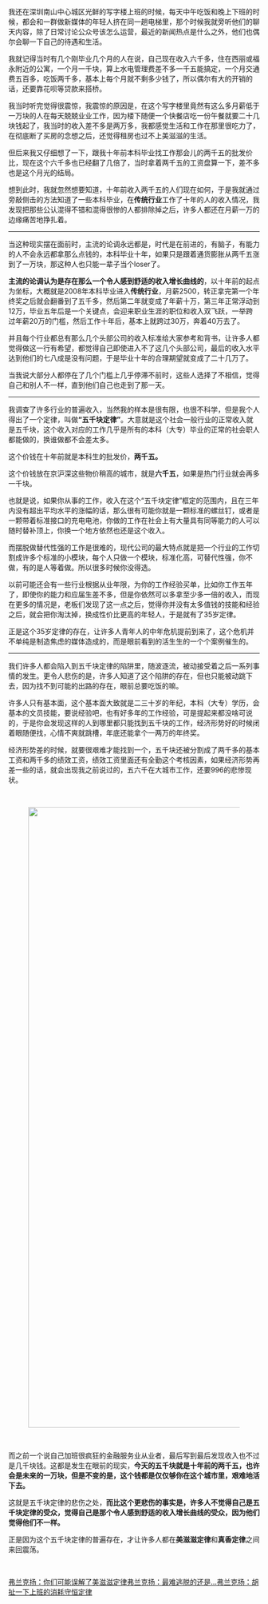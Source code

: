 <p>我还在深圳南山中心城区光鲜的写字楼上班的时候，每天中午吃饭和晚上下班的时候，都会和一群做新媒体的年轻人挤在同一趟电梯里，那个时候我就旁听他们的聊天内容，除了日常讨论公众号该怎么运营，最近的新闻热点是什么之外，他们也偶尔会聊一下自己的待遇和生活。</p><p>我就记得当时有几个刚毕业几个月的人在说，自己现在收入六千多，住在西丽或福永附近的公寓，一个月一千块，算上水电管理费差不多一千五能搞定，一个月交通费五百多，吃饭两千多，基本上每个月就不剩多少钱了，所以偶尔有大的开销的话，还要靠花呗等贷款来搭桥。</p><p>我当时听完觉得很震惊，我震惊的原因是，在这个写字楼里竟然有这么多月薪低于一万块的人在每天兢兢业业工作，因为楼下随便一个快餐店吃一份午餐就要二十几块钱起了，我当时的收入差不多是两万多，我都感觉生活和工作在那里很吃力了，在彻底断了买房的念想之后，还觉得租房也过不上美滋滋的生活。</p><p>但后来我又仔细想了一下，跟我十年前本科毕业找工作那会儿的两千五的批发价比，现在这个六千多也已经翻了几倍了，当时拿着两千五的工资盘算一下，差不多也是这个月光的结局。</p><p>想到此时，我就忽然想要知道，十年前收入两千五的人们现在如何，于是我就通过旁敲侧击的方法知道了一些本科毕业，在<b>传统行业</b>工作了十年的人的收入情况，我发现把那些公认混得不错和混得很惨的人都排除掉之后，许多人都还在月薪一万的边缘痛苦地挣扎着。</p><hr/><p>当这种现实摆在面前时，主流的论调永远都是，时代是在前进的，有脑子，有能力的人不会永远都拿那么点钱的，本科毕业十年，如果只是跟着通货膨胀从两千五涨到了一万块，那这种人也只能一辈子当个loser了。</p><p><b>主流的论调认为是存在那么一个令人感到舒适的收入增长曲线的</b>，以十年前的起点为坐标，大概就是2008年本科毕业进入<b>传统行业</b>，月薪2500，转正拿完第一个年终奖之后就会翻番到了五千多，然后第二年就变成了年薪十万，第三年正常浮动到12万，毕业五年后是一个关键点，会迎来职业生涯的职位和收入双飞跃，一举跨过年薪20万的门槛，然后工作十年后，基本上就跨过30万，奔着40万去了。</p><p>并且每个行业都总有那么几个头部公司的收入标准给大家参考和背书，让许多人都觉得做这一行有希望，都觉得自己即使进入不了这几个头部公司，最后的收入水平达到他们的七八成是没有问题，于是毕业十年的合理期望就变成了二十几万了。</p><p>当我说大部分人都停在了几个门槛上几乎停滞不前时，这些人选择了不相信，觉得自己和别人不一样，直到他们自己也走到了那一天。</p><hr/><p>我调查了许多行业的普遍收入，当然我的样本是很有限，也很不科学，但是我个人得出了一个定律，叫做<b>“五千块定律”</b>。大意就是这个社会一般行业的正常收入就是五千块，这个收入对应的工作几乎是所有的本科（大专）毕业的正常的社会职人都能做的，换谁做都不会差太多。</p><p>这个价钱在十年前就是本科生的批发价，<b>两千五。</b></p><p>这个价钱放在京沪深这些物价稍高的城市，就是<b>六千五</b>，如果是热门行业就会再多一千块。</p><p>也就是说，如果你从事的工作，收入在这个“五千块定律”框定的范围内，且在三年内没有超出平均水平的涨幅的话，那么很有可能你就是一颗标准的螺丝钉，或者是一颗带着标准接口的充电电池，你做的工作在社会上有大量具有同等能力的人可以随时替补顶上，你换一个地方依然也还是这个收入。</p><p>而摆脱做替代性强的工作是很难的，现代公司的最大特点就是把一个行业的工作切割成许多个标准的小模块，每个人只做一个模块，标准化高，可替代性强，你不做，有的是人等着做。所以很多时候你没得选。</p><p>以前可能还会有一些行业根据从业年限，为你的工作经验买单，比如你工作五年了，即使你的能力和应届生差不多，但是你依然可以多拿至少多一倍的收入，而现在更多的情况是，老板们发现了这一点之后，觉得你并没有太多值钱的技能和经验之后，就会把你淘汰掉，换成性价比更高的年轻人，于是就有了35岁定律。</p><p>正是这个35岁定律的存在，让许多人青年人的中年危机提前到来了，这个危机并不单纯是制造焦虑的媒体造成的，而是眼前看到的活生生的一个个案例催生的。</p><hr/><p>我们许多人都会陷入到五千块定律的陷阱里，随波逐流，被动接受着之后一系列事情的发生。更令人悲伤的是，许多人知道了这个陷阱的存在，但也只能被动跳下去，因为找不到可能的出路的存在，眼前总要吃饭的嘛。</p><p>许多人只有基本面，这个基本面大致就是二三十岁的年纪，本科（大专）学历，会基本的文员技能，要说经验吧，也有好多年的工作经验，可是提起来都没啥可说的，于是你会发现这样的人到哪里都只能找到五千块的工作，经济形势好的时候闭着眼随便找，心情不爽就跳槽，年底还能拿个一两万的年终奖。</p><p>经济形势差的时候，就要很艰难才能找到一个，五千块还被分割成了两千多的基本工资和两千多的绩效工资，绩效工资里面还有全勤这个考核因素，如果经济形势再差一些的话，就会出现我之前说过的，五六千在大城市工作，还要996的悲惨现状。</p><p class="ztext-empty-paragraph"><br/></p><figure data-size="normal"><img src="https://pic1.zhimg.com/v2-413f37cfcfbf3234ab4aad1cd895e2b0_b.jpg" data-rawwidth="1242" data-rawheight="1998" data-size="normal" class="origin_image zh-lightbox-thumb" width="1242" data-original="https://pic1.zhimg.com/v2-413f37cfcfbf3234ab4aad1cd895e2b0_r.jpg"/></figure><p class="ztext-empty-paragraph"><br/></p><p>而之前一个说自己加班很疯狂的金融服务业从业者，最后写到最后发现收入也不过是几千块钱。这都是发生在眼前的现实，<b>今天的五千块就是十年前的两千五，也许会是未来的一万块，但是不变的是，这个钱都是仅仅够你在这个城市里，艰难地活下去。</b></p><p>这就是五千块定律的悲伤之处，<b>而比这个更悲伤的事实是，许多人不觉得自己是五千块定律的受众，觉得自己是那个令人感到舒适的收入增长曲线的受众，因为他们觉得他们不一样。</b></p><p>正是因为这个五千块定律的普遍存在，才让许多人都在<b>美滋滋定律</b>和<b>真香定律</b>之间来回震荡。</p><p class="ztext-empty-paragraph"><br/></p><a data-draft-node="block" data-draft-type="link-card" href="https://zhuanlan.zhihu.com/p/52175815" data-image="https://pic2.zhimg.com/v2-517573a6f4c28f9e44c1d71e8f5ca715_180x120.jpg" data-image-width="811" data-image-height="371" class="internal">弗兰克扬：你们可能误解了美滋滋定律</a><a data-draft-node="block" data-draft-type="link-card" href="https://zhuanlan.zhihu.com/p/55300489" class="internal">弗兰克扬：最难逃脱的还是…</a><a data-draft-node="block" data-draft-type="link-card" href="https://zhuanlan.zhihu.com/p/51917765" data-image="https://pic2.zhimg.com/v2-e8f311062623f00472e3e5f951e14105_180x120.jpg" data-image-width="532" data-image-height="332" class="internal">弗兰克扬：胡扯一下上班的消耗守恒定律</a><p></p>